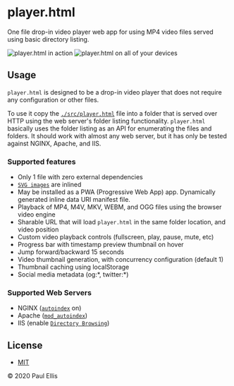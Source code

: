 # player.html
One file drop-in video player web app for using MP4 video files served using basic directory listing.

![player.html in action](https://user-images.githubusercontent.com/455424/86303837-de3f6400-bbc1-11ea-8688-7eadc0f1c4d9.jpg)
![player.html on all of your devices](https://user-images.githubusercontent.com/455424/86303229-1645a780-bbc0-11ea-80c9-bc6e099dccd6.jpg)

## Usage
`player.html` is designed to be a drop-in video player that does not require any configuration or other files.

To use it copy the [`./src/player.html`](src/player.html) file into a folder that is served over HTTP using the web server's folder listing functionality. `player.html` basically uses the folder listing as an API for enumerating the files and folders. It should work with almost any web server, but it has only be tested against NGINX, Apache, and IIS.

### Supported features

* Only 1 file with zero external dependencies
* [`SVG images`](https://github.com/microsoft/fluentui-system-icons/) are inlined
* May be installed as a PWA (Progressive Web App) app. Dynamically generated inline data URI manifest file.
* Playback of MP4, M4V, MKV, WEBM, and OGG files using the browser video engine
* Sharable URL that will load `player.html` in the same folder location, and video position
* Custom video playback controls (fullscreen, play, pause, mute, etc)
* Progress bar with timestamp preview thumbnail on hover
* Jump forward/backward 15 seconds
* Video thumbnail generation, with concurrency configuration (default 1)
* Thumbnail caching using localStorage
* Social media metadata (og:\*, twitter:\*)

### Supported Web Servers

* NGINX ([`autoindex`](https://nginx.org/en/docs/http/ngx_http_autoindex_module.html) on)
* Apache ([`mod_autoindex`](https://cwiki.apache.org/confluence/display/HTTPD/DirectoryListings))
* IIS (enable [`Directory Browsing`](https://docs.microsoft.com/en-us/iis/configuration/system.webserver/directorybrowse))

## License

* [MIT](./LICENSE)

&copy; 2020 Paul Ellis
